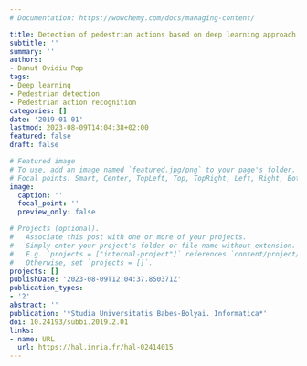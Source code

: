 ```yaml
---
# Documentation: https://wowchemy.com/docs/managing-content/

title: Detection of pedestrian actions based on deep learning approach
subtitle: ''
summary: ''
authors:
- Danut Ovidiu Pop
tags:
- Deep learning
- Pedestrian detection
- Pedestrian action recognition
categories: []
date: '2019-01-01'
lastmod: 2023-08-09T14:04:38+02:00
featured: false
draft: false

# Featured image
# To use, add an image named `featured.jpg/png` to your page's folder.
# Focal points: Smart, Center, TopLeft, Top, TopRight, Left, Right, BottomLeft, Bottom, BottomRight.
image:
  caption: ''
  focal_point: ''
  preview_only: false

# Projects (optional).
#   Associate this post with one or more of your projects.
#   Simply enter your project's folder or file name without extension.
#   E.g. `projects = ["internal-project"]` references `content/project/deep-learning/index.md`.
#   Otherwise, set `projects = []`.
projects: []
publishDate: '2023-08-09T12:04:37.850371Z'
publication_types:
- '2'
abstract: ''
publication: '*Studia Universitatis Babes-Bolyai. Informatica*'
doi: 10.24193/subbi.2019.2.01
links:
- name: URL
  url: https://hal.inria.fr/hal-02414015
---
```

